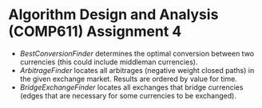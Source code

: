 # Algorithm Design and Analysis (COMP611) Assignment 4

- *BestConversionFinder* determines the optimal conversion between two currencies (this could include middleman currencies).
- *ArbitrageFinder* locates all arbitrages (negative weight closed paths) in the given exchange market. Results are ordered by value for time.
- *BridgeExchangeFinder* locates all exchanges that bridge currencies (edges that are necessary for some currencies to be exchanged).
